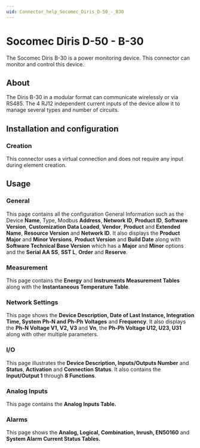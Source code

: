 ```yaml
---
uid: Connector_help_Socomec_Diris_D-50_-_B30
---
```


# Socomec Diris D-50 - B-30

The Socomec Diris B-30 is a power monitoring device. This connector can monitor and control this device.

## About

The Diris B-30 in a modular format can communicate wirelessly or via RS485. The 4 RJ12 independent current inputs of the device allow it to manage several types and number of circuits.

## Installation and configuration

### Creation

This connector uses a virtual connection and does not require any input during element creation.

## Usage

### General

This page contains all the configuration General Information such as the Device **Name**, Type, Modbus **Address**, **Network ID**, **Product ID**, **Software Version**, **Customization Data Loaded**, **Vendor**, **Product** and **Extended Name**, **Resource Version** and **Network ID**. It also displays the **Product Major** and **Minor Versions**, **Product Version** and **Build Date** along with **Software Technical Base Version** which has a **Major** and **Minor** options and the **Serial AA SS**, **SST L**, **Order** and **Reserve**.

### Measurement

This page contains the **Energy** and **Instruments Measurement Tables** along with the **Instantaneous Temperature Table**.

### Network Settings

This page shows the **Device Description, Date of Last Instance, Integration Time, System Ph-N and Ph-Ph Voltages** and **Frequency**. It also displays the **Ph-N Voltage V1, V2, V3** and **Vn**, the **Ph-Ph Voltage U12, U23, U31** along with other multiple parameters.

### I/O

This page illustrates the **Device Description, Inputs/Outputs Number** and **Status**, **Activation** and **Connection Status**. It also contains the **Input/Output 1** through **8 Functions**.

### Analog Inputs

This page contains the **Analog Inputs Table.**

### Alarms

This page shows the **Analog, Logical, Combination, Inrush, EN50160** and **System Alarm Current Status Tables.**
